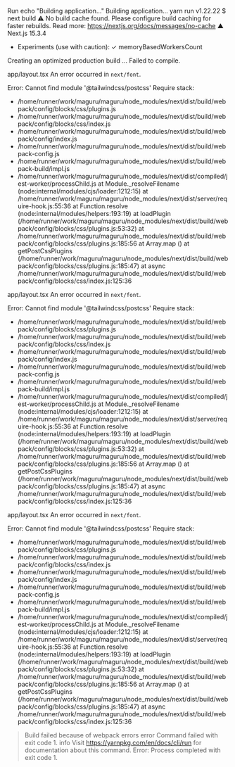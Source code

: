 Run echo "Building application..."
Building application...
yarn run v1.22.22
$ next build
⚠ No build cache found. Please configure build caching for faster rebuilds. Read more: https://nextjs.org/docs/messages/no-cache
▲ Next.js 15.3.4

- Experiments (use with caution):
  ✓ memoryBasedWorkersCount

Creating an optimized production build ...
Failed to compile.

app/layout.tsx
An error occurred in `next/font`.

Error: Cannot find module '@tailwindcss/postcss'
Require stack:

- /home/runner/work/maguru/maguru/node_modules/next/dist/build/webpack/config/blocks/css/plugins.js
- /home/runner/work/maguru/maguru/node_modules/next/dist/build/webpack/config/blocks/css/index.js
- /home/runner/work/maguru/maguru/node_modules/next/dist/build/webpack/config/index.js
- /home/runner/work/maguru/maguru/node_modules/next/dist/build/webpack-config.js
- /home/runner/work/maguru/maguru/node_modules/next/dist/build/webpack-build/impl.js
- /home/runner/work/maguru/maguru/node_modules/next/dist/compiled/jest-worker/processChild.js
  at Module.\_resolveFilename (node:internal/modules/cjs/loader:1212:15)
  at /home/runner/work/maguru/maguru/node_modules/next/dist/server/require-hook.js:55:36
  at Function.resolve (node:internal/modules/helpers:193:19)
  at loadPlugin (/home/runner/work/maguru/maguru/node_modules/next/dist/build/webpack/config/blocks/css/plugins.js:53:32)
  at /home/runner/work/maguru/maguru/node_modules/next/dist/build/webpack/config/blocks/css/plugins.js:185:56
  at Array.map (<anonymous>)
  at getPostCssPlugins (/home/runner/work/maguru/maguru/node_modules/next/dist/build/webpack/config/blocks/css/plugins.js:185:47)
  at async /home/runner/work/maguru/maguru/node_modules/next/dist/build/webpack/config/blocks/css/index.js:125:36

app/layout.tsx
An error occurred in `next/font`.

Error: Cannot find module '@tailwindcss/postcss'
Require stack:

- /home/runner/work/maguru/maguru/node_modules/next/dist/build/webpack/config/blocks/css/plugins.js
- /home/runner/work/maguru/maguru/node_modules/next/dist/build/webpack/config/blocks/css/index.js
- /home/runner/work/maguru/maguru/node_modules/next/dist/build/webpack/config/index.js
- /home/runner/work/maguru/maguru/node_modules/next/dist/build/webpack-config.js
- /home/runner/work/maguru/maguru/node_modules/next/dist/build/webpack-build/impl.js
- /home/runner/work/maguru/maguru/node_modules/next/dist/compiled/jest-worker/processChild.js
  at Module.\_resolveFilename (node:internal/modules/cjs/loader:1212:15)
  at /home/runner/work/maguru/maguru/node_modules/next/dist/server/require-hook.js:55:36
  at Function.resolve (node:internal/modules/helpers:193:19)
  at loadPlugin (/home/runner/work/maguru/maguru/node_modules/next/dist/build/webpack/config/blocks/css/plugins.js:53:32)
  at /home/runner/work/maguru/maguru/node_modules/next/dist/build/webpack/config/blocks/css/plugins.js:185:56
  at Array.map (<anonymous>)
  at getPostCssPlugins (/home/runner/work/maguru/maguru/node_modules/next/dist/build/webpack/config/blocks/css/plugins.js:185:47)
  at async /home/runner/work/maguru/maguru/node_modules/next/dist/build/webpack/config/blocks/css/index.js:125:36

app/layout.tsx
An error occurred in `next/font`.

Error: Cannot find module '@tailwindcss/postcss'
Require stack:

- /home/runner/work/maguru/maguru/node_modules/next/dist/build/webpack/config/blocks/css/plugins.js
- /home/runner/work/maguru/maguru/node_modules/next/dist/build/webpack/config/blocks/css/index.js
- /home/runner/work/maguru/maguru/node_modules/next/dist/build/webpack/config/index.js
- /home/runner/work/maguru/maguru/node_modules/next/dist/build/webpack-config.js
- /home/runner/work/maguru/maguru/node_modules/next/dist/build/webpack-build/impl.js
- /home/runner/work/maguru/maguru/node_modules/next/dist/compiled/jest-worker/processChild.js
  at Module.\_resolveFilename (node:internal/modules/cjs/loader:1212:15)
  at /home/runner/work/maguru/maguru/node_modules/next/dist/server/require-hook.js:55:36
  at Function.resolve (node:internal/modules/helpers:193:19)
  at loadPlugin (/home/runner/work/maguru/maguru/node_modules/next/dist/build/webpack/config/blocks/css/plugins.js:53:32)
  at /home/runner/work/maguru/maguru/node_modules/next/dist/build/webpack/config/blocks/css/plugins.js:185:56
  at Array.map (<anonymous>)
  at getPostCssPlugins (/home/runner/work/maguru/maguru/node_modules/next/dist/build/webpack/config/blocks/css/plugins.js:185:47)
  at async /home/runner/work/maguru/maguru/node_modules/next/dist/build/webpack/config/blocks/css/index.js:125:36

> Build failed because of webpack errors
> error Command failed with exit code 1.
> info Visit https://yarnpkg.com/en/docs/cli/run for documentation about this command.
> Error: Process completed with exit code 1.
